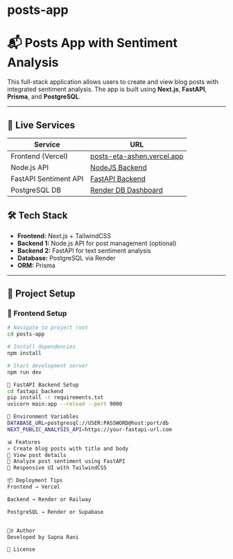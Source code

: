 # posts-app
# 📬 Posts App with Sentiment Analysis

This full-stack application allows users to create and view blog posts with integrated sentiment analysis. The app is built using **Next.js**, **FastAPI**, **Prisma**, and **PostgreSQL**.

---
## 🔗 Live Services

| Service               | URL                                                                 |
|-----------------------|----------------------------------------------------------------------|
| Frontend (Vercel)     | [posts-eta-ashen.vercel.app](https://posts-eta-ashen.vercel.app)     |
| Node.js API           | [NodeJS Backend](https://your-node-api-url.com)                      |
| FastAPI Sentiment API | [FastAPI Backend](https://your-fastapi-url.com)                      |
| PostgreSQL DB         | [Render DB Dashboard](https://your-db-dashboard.render.com)          |

## 🛠 Tech Stack

- **Frontend:** Next.js + TailwindCSS
- **Backend 1:** Node.js API for post management (optional)
- **Backend 2:** FastAPI for text sentiment analysis
- **Database:** PostgreSQL via Render
- **ORM:** Prisma

---
## 📂 Project Setup

### 🧱 Frontend Setup

```bash
# Navigate to project root
cd posts-app

# Install dependencies
npm install

# Start development server
npm run dev

🧪 FastAPI Backend Setup
cd fastapi_backend
pip install -r requirements.txt
uvicorn main:app --reload --port 9000

🌿 Environment Variables
DATABASE_URL=postgresql://USER:PASSWORD@host:port/db
NEXT_PUBLIC_ANALYSIS_API=https://your-fastapi-url.com

📊 Features
✍️ Create blog posts with title and body
📃 View post details
🧠 Analyze post sentiment using FastAPI
🌈 Responsive UI with TailwindCSS

📦 Deployment Tips
Frontend → Vercel

Backend → Render or Railway

PostgreSQL → Render or Supabase


🙋‍♀️ Author
Developed by Sapna Rani

📃 License
